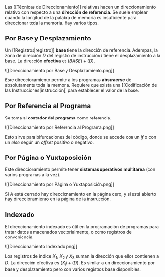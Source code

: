 Las [[Técnicas de Direccionamiento]] relativas hacen un direccionamiento relativo con respecto a una **dirección de referencia**. Se suele emplear cuando la longitud de la palabra de memoria es insuficiente para direccionar toda la memoria. Hay varios tipos.

## Por Base y Desplazamiento

Un [[Registros|registro]] **base** tiene la dirección de referencia. Adempas, la zona de dirección $D$ del registro de instrucción $I$ tiene el desplazamiento a la base. La dirección **efectiva** es $(BASE) + (D)$.

![[Direccionamiento por Base y Desplazamiento.png]]

Este direccionamiento permite a los programas **abstraerse** de absolutamente toda la memoria. Requiere que exista una [[Codificación de las Instrucciones|instrucción]] para establecer el valor de la base.

## Por Referencia al Programa

Se toma al **contador del programa** como referencia.

![[Direccionamiento por Referencia al Programa.png]]

Esto sirve para bifurcaciones del código, donde se accede con un _if_ o con un _else_ según un _offset_ positivo o negativo.

## Por Página o Yuxtaposición

Este direccionamiento permite tener **sistemas operativos multitarea** (con varios programas a la vez).

![[Direccionamiento por Página o Yuxtaposición.png]]

Si $A$ está cerrado hay direccionamiento en la página cero, y si está abierto hay direccionamiento en la página de la instrucción.

## Indexado

El direccionamiento indexado es útil en la programación de programas para tratar datos almacenados vectorialmente, o como registros de conveniencia.

![[Direccionamiento Indexado.png]]

Los registros de índice $X_1$, $X_2$ y $X_3$ suman la dirección que ellos contienen a $D$. La dirección efectiva es $(X_i) + (D)$. Es similar a un direccionamiento por base y desplazamiento pero con varios registros base disponibles.
